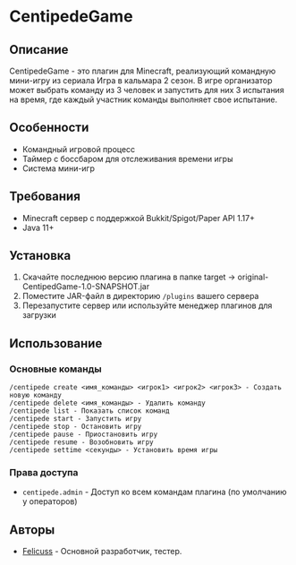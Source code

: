 # CentipedeGame

## Описание
CentipedeGame - это плагин для Minecraft, реализующий командную мини-игру из сериала Игра в кальмара 2 сезон. В игре организатор может выбрать команду из 3 человек и запустить для них 3 испытания на время, где каждый участник команды выполняет свое испытание.

## Особенности
- Командный игровой процесс
- Таймер с боссбаром для отслеживания времени игры
- Система мини-игр

## Требования
- Minecraft сервер с поддержкой Bukkit/Spigot/Paper API 1.17+
- Java 11+

## Установка
1. Скачайте последнюю версию плагина в папке target -> original-CentipedGame-1.0-SNAPSHOT.jar
2. Поместите JAR-файл в директорию `/plugins` вашего сервера
3. Перезапустите сервер или используйте менеджер плагинов для загрузки

## Использование

### Основные команды
```
/centipede create <имя_команды> <игрок1> <игрок2> <игрок3> - Создать новую команду
/centipede delete <имя_команды> - Удалить команду
/centipede list - Показать список команд
/centipede start - Запустить игру
/centipede stop - Остановить игру
/centipede pause - Приостановить игру
/centipede resume - Возобновить игру
/centipede settime <секунды> - Установить время игры
```

### Права доступа
- `centipede.admin` - Доступ ко всем командам плагина (по умолчанию у операторов)

## Авторы
- [Felicuss](https://github.com/Felicuss) - Основной разработчик, тестер.
